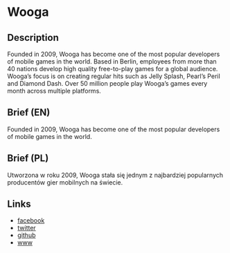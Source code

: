 Wooga
=====

Description
-----------
Founded in 2009, Wooga has become one of the most popular developers of mobile games in the world. Based in Berlin, employees from more than 40 nations develop high quality free-to-play games for a global audience. Wooga’s focus is on creating regular hits such as Jelly Splash, Pearl’s Peril and Diamond Dash. Over 50 million people play Wooga’s games every month across multiple platforms.


Brief (EN)
----------
Founded in 2009, Wooga has become one of the most popular developers of mobile games in the world.


Brief (PL)
----------
Utworzona w roku 2009, Wooga stała się jednym z najbardziej popularnych producentów gier mobilnych na świecie.


Links
-----
- [facebook](https://www.facebook.com/wooga)
- [twitter](https://twitter.com/wooga)
- [github](https://github.com/wooga)
- [www](http://www.wooga.com/)
